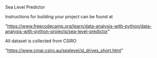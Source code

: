 Sea Level Predictor


Instructions for building your project can be found at

"https://www.freecodecamp.org/learn/data-analysis-with-python/data-analysis-with-python-projects/sea-level-predictor"

All dataset is collected from CSIRO

"https://www.cmar.csiro.au/sealevel/sl_drives_short.html"
